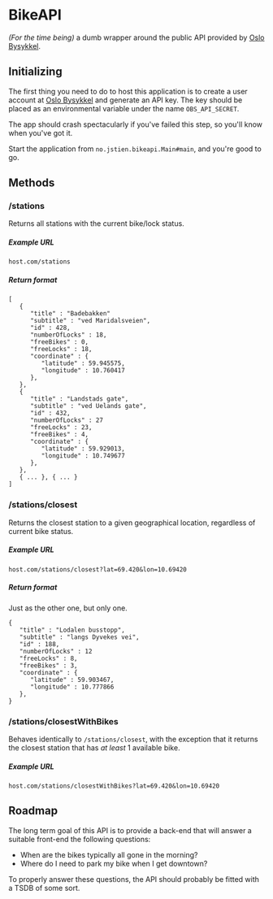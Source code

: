 # BikeAPI

_(For the time being)_ a dumb wrapper around the public API provided by
[Oslo Bysykkel](https://developer.oslobysykkel.no).


## Initializing

The first thing you need to do to host this application is to create a
user account at [Oslo Bysykkel](https://developer.oslobysykkel.no) and
generate an API key. The key should be placed as an environmental variable
under the name `OBS_API_SECRET`.

The app should crash spectacularly if you've failed this step, so you'll know
when you've got it.

Start the application from `no.jstien.bikeapi.Main#main`, and you're good to
go.


## Methods

### /stations

Returns all stations with the current bike/lock status.

##### Example URL
`host.com/stations`

##### Return format
```
[
   {
      "title" : "Badebakken"
      "subtitle" : "ved Maridalsveien",
      "id" : 428,
      "numberOfLocks" : 18,
      "freeBikes" : 0,
      "freeLocks" : 18,
      "coordinate" : {
         "latitude" : 59.945575,
         "longitude" : 10.760417
      },
   },
   {
      "title" : "Landstads gate",
      "subtitle" : "ved Uelands gate",
      "id" : 432,
      "numberOfLocks" : 27
      "freeLocks" : 23,
      "freeBikes" : 4,
      "coordinate" : {
         "latitude" : 59.929013,
         "longitude" : 10.749677
      },
   },
   { ... }, { ... }
]
```


### /stations/closest

Returns the closest station to a given geographical location, regardless of
current bike status.

##### Example URL
`host.com/stations/closest?lat=69.420&lon=10.69420`

##### Return format
Just as the other one, but only one.
```
{
   "title" : "Lodalen busstopp",
   "subtitle" : "langs Dyvekes vei",
   "id" : 188,
   "numberOfLocks" : 12
   "freeLocks" : 8,
   "freeBikes" : 3,
   "coordinate" : {
      "latitude" : 59.903467,
      "longitude" : 10.777866
   },
}
```

### /stations/closestWithBikes

Behaves identically to `/stations/closest`, with the exception that it returns
the closest station that has *at least* 1 available bike.

##### Example URL
`host.com/stations/closestWithBikes?lat=69.420&lon=10.69420`

## Roadmap

The long term goal of this API is to provide a back-end that will answer a suitable
front-end the following questions:

 - When are the bikes typically all gone in the morning?
 - Where do I need to park my bike when I get downtown?

To properly answer these questions, the API should probably be fitted with a
TSDB of some sort.
